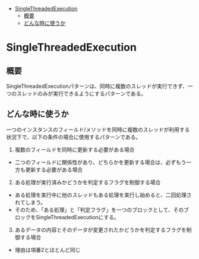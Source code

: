 <!-- TOC depthFrom:1 depthTo:6 withLinks:1 updateOnSave:1 orderedList:0 -->

- [SingleThreadedExecution](#singlethreadedexecution)
	- [概要](#概要)
	- [どんな時に使うか](#どんな時に使うか)

<!-- /TOC -->


# SingleThreadedExecution

## 概要

SingleThreadedExecutionパターンは、同時に複数のスレッドが実行できず、一つのスレッドのみが実行できるようにするパターンである。


## どんな時に使うか

一つのインスタンスのフィールド/メソッドを同時に複数のスレッドが利用する状況下で、以下の条件の場合に使用するパターンである。

1. 複数のフィールドを同時に更新する必要がある場合
  - 二つのフィールドに関係性があり、どちらかを更新する場合は、必ずもう一方も更新する必要がある場合
2. ある処理が実行済みかどうかを判定するフラグを制御する場合
  - ある処理を実行中に他のスレッドもある処理を実行し始めると、二回処理されてしまう。
  - そのため、「ある処理」と「判定フラグ」を一つのブロックとして、そのブロックをSingleThreadedExecutionにする。
3. あるデータの内容とそのデータが変更されたかどうかを判定するフラグを制御する場合
  - 理由は項番2とほとんど同じ

